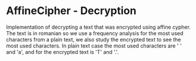 # AffineCipher - Decryption
Implementation of decrypting a text that was encrypted using affine cypher. The text is in romanian so we use a frequency analysis for the most used characters from a plain text, we also study the encrypted text to see the most used characters. In plain text case the most used characters are ' ' and 'a', and for the encrypted text is 'T' and '.'.
